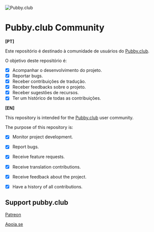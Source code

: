 ![Pubby.club](https://pubby.club/icon.png)
# Pubby.club Community

**[PT]**

Este repositório é destinado à comunidade de usuários do [Pubby.club](https://pubby.club).

O objetivo deste repositório é:

- [x] Acompanhar o desenvolvimento do projeto.
- [x] Reportar bugs.
- [x] Receber contribuições de tradução.
- [x] Receber feedbacks sobre o projeto.
- [x] Receber sugestões de recursos.
- [x] Ter um histórico de todas as contribuições.

**[EN]**

This repository is intended for the [Pubby.club](https://pubby.club) user community.

The purpose of this repository is:

- [x] Monitor project development.
- [x] Report bugs.
- [x] Receive feature requests.
- [x] Receive translation contributions.
- [x] Receive feedback about the project.
- [x] Have a history of all contributions.


## Support pubby.club

[Patreon](https://patreon.com/pubby_club)

[Apoia.se](https://apoia.se/pubby-club)
